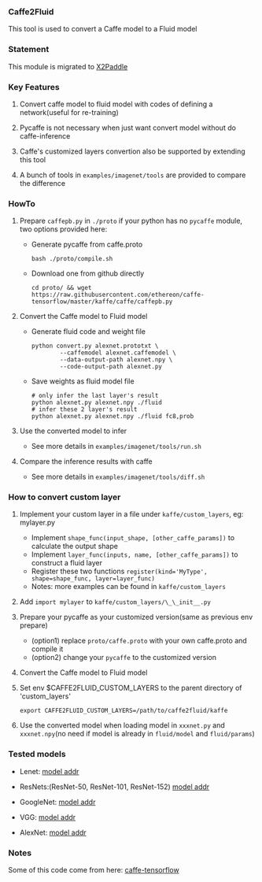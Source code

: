 ### Caffe2Fluid
This tool is used to convert a Caffe model to a Fluid model

### Statement
This module is migrated to [X2Paddle](https://github.com/PaddlePaddle/X2Paddle)

### Key Features
1. Convert caffe model to fluid model with codes of defining a network(useful for re-training)

2. Pycaffe is not necessary when just want convert model without do caffe-inference

3. Caffe's customized layers convertion also be supported by extending this tool

4. A bunch of tools in `examples/imagenet/tools` are provided to compare the difference

### HowTo
1. Prepare `caffepb.py` in `./proto` if your python has no `pycaffe` module, two options provided here:
    - Generate pycaffe from caffe.proto
        ```
        bash ./proto/compile.sh
        ```

    - Download one from github directly
        ```
        cd proto/ && wget https://raw.githubusercontent.com/ethereon/caffe-tensorflow/master/kaffe/caffe/caffepb.py
        ```

2. Convert the Caffe model to Fluid model
   - Generate fluid code and weight file
       ```
       python convert.py alexnet.prototxt \
               --caffemodel alexnet.caffemodel \
               --data-output-path alexnet.npy \
               --code-output-path alexnet.py
       ```

   - Save weights as fluid model file
       ```
       # only infer the last layer's result
       python alexnet.py alexnet.npy ./fluid
       # infer these 2 layer's result
       python alexnet.py alexnet.npy ./fluid fc8,prob
       ```

3. Use the converted model to infer
    - See more details in `examples/imagenet/tools/run.sh`

4. Compare the inference results with caffe
    - See more details in `examples/imagenet/tools/diff.sh`

### How to convert custom layer
1. Implement your custom layer in a file under `kaffe/custom_layers`, eg: mylayer.py
    - Implement ```shape_func(input_shape, [other_caffe_params])``` to calculate the output shape
    - Implement ```layer_func(inputs, name, [other_caffe_params])``` to construct a fluid layer
    - Register these two functions ```register(kind='MyType', shape=shape_func, layer=layer_func)```
    - Notes: more examples can be found in `kaffe/custom_layers`

2. Add ```import mylayer``` to  `kaffe/custom_layers/\_\_init__.py`

3. Prepare your pycaffe as your customized version(same as previous env prepare)
    - (option1) replace `proto/caffe.proto` with your own caffe.proto and compile it
    - (option2) change your `pycaffe` to the customized version

4. Convert the Caffe model to Fluid model

5. Set env $CAFFE2FLUID_CUSTOM_LAYERS to the parent directory of 'custom_layers'
   ```
   export CAFFE2FLUID_CUSTOM_LAYERS=/path/to/caffe2fluid/kaffe
   ```

6. Use the converted model when loading model in `xxxnet.py` and `xxxnet.npy`(no need if model is already in `fluid/model` and `fluid/params`)

### Tested models
- Lenet:
[model addr](https://github.com/ethereon/caffe-tensorflow/blob/master/examples/mnist)

- ResNets:(ResNet-50, ResNet-101, ResNet-152)
[model addr](https://onedrive.live.com/?authkey=%21AAFW2-FVoxeVRck&id=4006CBB8476FF777%2117887&cid=4006CBB8476FF777)

- GoogleNet:
[model addr](https://gist.github.com/jimmie33/7ea9f8ac0da259866b854460f4526034)

- VGG:
[model addr](https://gist.github.com/ksimonyan/211839e770f7b538e2d8)

- AlexNet:
[model addr](https://github.com/BVLC/caffe/tree/master/models/bvlc_alexnet)

### Notes
Some of this code come from here: [caffe-tensorflow](https://github.com/ethereon/caffe-tensorflow)
